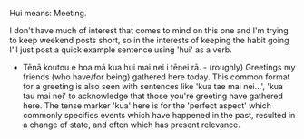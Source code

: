 Hui means: Meeting.

I don't have much of interest that comes to mind on this one and I'm trying to keep weekend posts short, so in the interests of keeping the habit going I'll just post a quick example sentence using 'hui' as a verb.
- Tēnā koutou e hoa mā kua hui mai nei i tēnei rā. - (roughly) Greetings my friends (who have/for being) gathered here today.
This common format for a greeting is also seen with sentences like 'kua tae mai nei...', 'kua tau mai nei' to acknowledge that those you're greeting have gathered here.
The tense marker 'kua' here is for the 'perfect aspect' which commonly specifies events which have happened in the past, resulted in a change of state, and often which has present relevance.